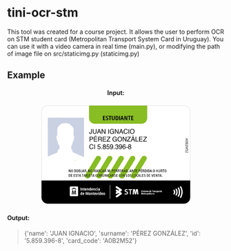 # tini-ocr-stm

This tool was created for a course project. It allows the user to perform OCR on STM student card (Metropolitan Transport System Card in Uruguay).
You can use it with a video camera in real time (main.py), or modifying the path of image file on src/staticimg.py (staticimg.py)

## Example

#### <p align="center">Input:</p>
<p align="center">
<img src="test.png" width=350px>
</p>


#### Output:
>{'name': 'JUAN IGNACIO', 'surname': 'PÉREZ GONZÁLEZ', 'id': '5.859.396-8', 'card_code': 'A0B2M52'}
